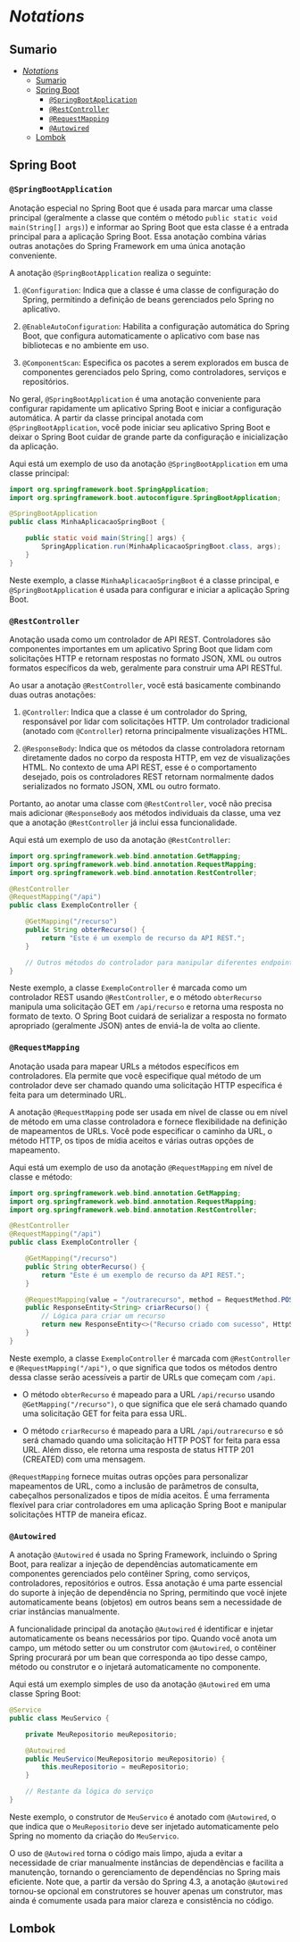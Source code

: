 # *Notations*

## Sumario

- [*Notations*](#notations)
  - [Sumario](#sumario)
  - [Spring Boot](#spring-boot)
    - [`@SpringBootApplication`](#springbootapplication)
    - [`@RestController`](#restcontroller)
    - [`@RequestMapping`](#requestmapping)
    - [`@Autowired`](#autowired)
  - [Lombok](#lombok)

## Spring Boot

### `@SpringBootApplication`

Anotação especial no Spring Boot que é usada para marcar uma classe principal (geralmente a classe que contém o método `public static void main(String[] args)`) e informar ao Spring Boot que esta classe é a entrada principal para a aplicação Spring Boot. Essa anotação combina várias outras anotações do Spring Framework em uma única anotação conveniente.

A anotação `@SpringBootApplication` realiza o seguinte:

1. `@Configuration`: Indica que a classe é uma classe de configuração do Spring, permitindo a definição de beans gerenciados pelo Spring no aplicativo.

2. `@EnableAutoConfiguration`: Habilita a configuração automática do Spring Boot, que configura automaticamente o aplicativo com base nas bibliotecas e no ambiente em uso.

3. `@ComponentScan`: Especifica os pacotes a serem explorados em busca de componentes gerenciados pelo Spring, como controladores, serviços e repositórios.

No geral, `@SpringBootApplication` é uma anotação conveniente para configurar rapidamente um aplicativo Spring Boot e iniciar a configuração automática. A partir da classe principal anotada com `@SpringBootApplication`, você pode iniciar seu aplicativo Spring Boot e deixar o Spring Boot cuidar de grande parte da configuração e inicialização da aplicação.

Aqui está um exemplo de uso da anotação `@SpringBootApplication` em uma classe principal:

```java
import org.springframework.boot.SpringApplication;
import org.springframework.boot.autoconfigure.SpringBootApplication;

@SpringBootApplication
public class MinhaAplicacaoSpringBoot {

    public static void main(String[] args) {
        SpringApplication.run(MinhaAplicacaoSpringBoot.class, args);
    }
}
```

Neste exemplo, a classe `MinhaAplicacaoSpringBoot` é a classe principal, e `@SpringBootApplication` é usada para configurar e iniciar a aplicação Spring Boot.

### `@RestController`

Anotação usada como um controlador de API REST. Controladores são componentes importantes em um aplicativo Spring Boot que lidam com solicitações HTTP e retornam respostas no formato JSON, XML ou outros formatos específicos da web, geralmente para construir uma API RESTful.

Ao usar a anotação `@RestController`, você está basicamente combinando duas outras anotações:

1. `@Controller`: Indica que a classe é um controlador do Spring, responsável por lidar com solicitações HTTP. Um controlador tradicional (anotado com `@Controller`) retorna principalmente visualizações HTML.

2. `@ResponseBody`: Indica que os métodos da classe controladora retornam diretamente dados no corpo da resposta HTTP, em vez de visualizações HTML. No contexto de uma API REST, esse é o comportamento desejado, pois os controladores REST retornam normalmente dados serializados no formato JSON, XML ou outro formato.

Portanto, ao anotar uma classe com `@RestController`, você não precisa mais adicionar `@ResponseBody` aos métodos individuais da classe, uma vez que a anotação `@RestController` já inclui essa funcionalidade.

Aqui está um exemplo de uso da anotação `@RestController`:

```java
import org.springframework.web.bind.annotation.GetMapping;
import org.springframework.web.bind.annotation.RequestMapping;
import org.springframework.web.bind.annotation.RestController;

@RestController
@RequestMapping("/api")
public class ExemploController {

    @GetMapping("/recurso")
    public String obterRecurso() {
        return "Este é um exemplo de recurso da API REST.";
    }

    // Outros métodos do controlador para manipular diferentes endpoints da API
}
```

Neste exemplo, a classe `ExemploController` é marcada como um controlador REST usando `@RestController`, e o método `obterRecurso` manipula uma solicitação GET em `/api/recurso` e retorna uma resposta no formato de texto. O Spring Boot cuidará de serializar a resposta no formato apropriado (geralmente JSON) antes de enviá-la de volta ao cliente.

### `@RequestMapping`

Anotação usada para mapear URLs a métodos específicos em controladores. Ela permite que você especifique qual método de um controlador deve ser chamado quando uma solicitação HTTP específica é feita para um determinado URL.

A anotação `@RequestMapping` pode ser usada em nível de classe ou em nível de método em uma classe controladora e fornece flexibilidade na definição de mapeamentos de URLs. Você pode especificar o caminho da URL, o método HTTP, os tipos de mídia aceitos e várias outras opções de mapeamento.

Aqui está um exemplo de uso da anotação `@RequestMapping` em nível de classe e método:

```java
import org.springframework.web.bind.annotation.GetMapping;
import org.springframework.web.bind.annotation.RequestMapping;
import org.springframework.web.bind.annotation.RestController;

@RestController
@RequestMapping("/api")
public class ExemploController {

    @GetMapping("/recurso")
    public String obterRecurso() {
        return "Este é um exemplo de recurso da API REST.";
    }

    @RequestMapping(value = "/outrarecurso", method = RequestMethod.POST)
    public ResponseEntity<String> criarRecurso() {
        // Lógica para criar um recurso
        return new ResponseEntity<>("Recurso criado com sucesso", HttpStatus.CREATED);
    }
}
```

Neste exemplo, a classe `ExemploController` é marcada com `@RestController` e `@RequestMapping("/api")`, o que significa que todos os métodos dentro dessa classe serão acessíveis a partir de URLs que começam com `/api`.

- O método `obterRecurso` é mapeado para a URL `/api/recurso` usando `@GetMapping("/recurso")`, o que significa que ele será chamado quando uma solicitação GET for feita para essa URL.

- O método `criarRecurso` é mapeado para a URL `/api/outrarecurso` e só será chamado quando uma solicitação HTTP POST for feita para essa URL. Além disso, ele retorna uma resposta de status HTTP 201 (CREATED) com uma mensagem.

`@RequestMapping` fornece muitas outras opções para personalizar mapeamentos de URL, como a inclusão de parâmetros de consulta, cabeçalhos personalizados e tipos de mídia aceitos. É uma ferramenta flexível para criar controladores em uma aplicação Spring Boot e manipular solicitações HTTP de maneira eficaz.

### `@Autowired`

A anotação `@Autowired` é usada no Spring Framework, incluindo o Spring Boot, para realizar a injeção de dependências automaticamente em componentes gerenciados pelo contêiner Spring, como serviços, controladores, repositórios e outros. Essa anotação é uma parte essencial do suporte à injeção de dependência no Spring, permitindo que você injete automaticamente beans (objetos) em outros beans sem a necessidade de criar instâncias manualmente.

A funcionalidade principal da anotação `@Autowired` é identificar e injetar automaticamente os beans necessários por tipo. Quando você anota um campo, um método setter ou um construtor com `@Autowired`, o contêiner Spring procurará por um bean que corresponda ao tipo desse campo, método ou construtor e o injetará automaticamente no componente.

Aqui está um exemplo simples de uso da anotação `@Autowired` em uma classe Spring Boot:

```java
@Service
public class MeuServico {

    private MeuRepositorio meuRepositorio;

    @Autowired
    public MeuServico(MeuRepositorio meuRepositorio) {
        this.meuRepositorio = meuRepositorio;
    }

    // Restante da lógica do serviço
}
```

Neste exemplo, o construtor de `MeuServico` é anotado com `@Autowired`, o que indica que o `MeuRepositorio` deve ser injetado automaticamente pelo Spring no momento da criação do `MeuServico`.

O uso de `@Autowired` torna o código mais limpo, ajuda a evitar a necessidade de criar manualmente instâncias de dependências e facilita a manutenção, tornando o gerenciamento de dependências no Spring mais eficiente. Note que, a partir da versão do Spring 4.3, a anotação `@Autowired` tornou-se opcional em construtores se houver apenas um construtor, mas ainda é comumente usada para maior clareza e consistência no código.

## Lombok
